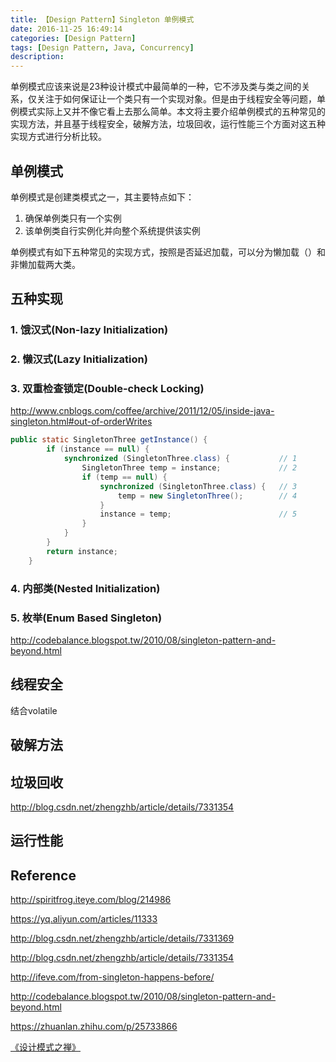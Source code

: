 ```yaml
---
title: 【Design Pattern】Singleton 单例模式
date: 2016-11-25 16:49:14
categories: [Design Pattern]
tags: [Design Pattern, Java, Concurrency]
description:
---
```


单例模式应该来说是23种设计模式中最简单的一种，它不涉及类与类之间的关系，仅关注于如何保证让一个类只有一个实现对象。但是由于线程安全等问题，单例模式实际上又并不像它看上去那么简单。本文将主要介绍单例模式的五种常见的实现方法，并且基于线程安全，破解方法，垃圾回收，运行性能三个方面对这五种实现方式进行分析比较。

<!-- more -->

## 单例模式

单例模式是创建类模式之一，其主要特点如下：

1. 确保单例类只有一个实例
2. 该单例类自行实例化并向整个系统提供该实例

单例模式有如下五种常见的实现方式，按照是否延迟加载，可以分为懒加载（）和非懒加载两大类。

## 五种实现

### 1. 饿汉式(Non-lazy Initialization)



### 2. 懒汉式(Lazy Initialization)



### 3. 双重检查锁定(Double-check Locking)







http://www.cnblogs.com/coffee/archive/2011/12/05/inside-java-singleton.html#out-of-orderWrites

```java
public static SingletonThree getInstance() {
        if (instance == null) { 
            synchronized (SingletonThree.class) {           // 1
                SingletonThree temp = instance;             // 2
                if (temp == null) {
                    synchronized (SingletonThree.class) {   // 3
                        temp = new SingletonThree();        // 4
                    }
                    instance = temp;                        // 5
                }
            }
        }
        return instance;
    }
```



### 4. 内部类(Nested Initialization)



### 5. 枚举(Enum Based Singleton)





http://codebalance.blogspot.tw/2010/08/singleton-pattern-and-beyond.html

## 线程安全

结合volatile

## 破解方法



## 垃圾回收

http://blog.csdn.net/zhengzhb/article/details/7331354



## 运行性能



## Reference

http://spiritfrog.iteye.com/blog/214986

https://yq.aliyun.com/articles/11333

http://blog.csdn.net/zhengzhb/article/details/7331369

http://blog.csdn.net/zhengzhb/article/details/7331354

http://ifeve.com/from-singleton-happens-before/

http://codebalance.blogspot.tw/2010/08/singleton-pattern-and-beyond.html

https://zhuanlan.zhihu.com/p/25733866

[《设计模式之禅》]()